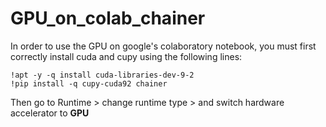 # GPU_on_colab_chainer

In order to use the GPU on google's colaboratory notebook, you must first correctly install cuda and cupy using the following lines:

``` 
!apt -y -q install cuda-libraries-dev-9-2
!pip install -q cupy-cuda92 chainer 
```

Then go to Runtime > change runtime type > and switch hardware accelerator to <b>GPU</b>
